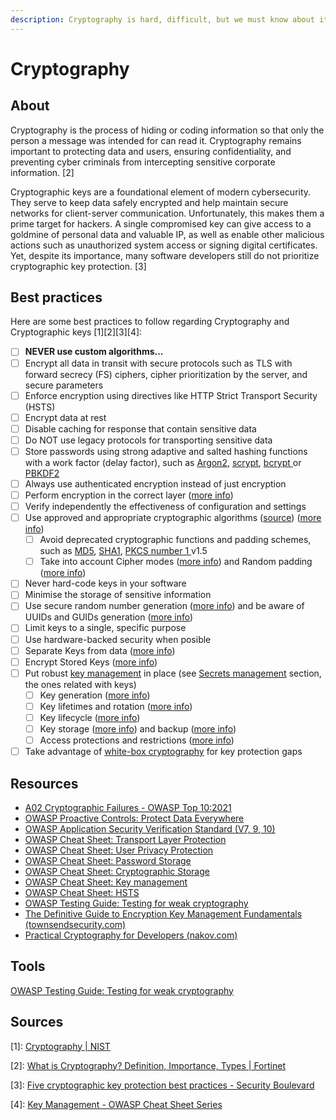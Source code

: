 ```yaml
---
description: Cryptography is hard, difficult, but we must know about its importance
---
```


# Cryptography

## About

Cryptography is the process of hiding or coding information so that only the person a message was intended for can read it. Cryptography remains important to protecting data and users, ensuring confidentiality, and preventing cyber criminals from intercepting sensitive corporate information. \[2]

Cryptographic keys are a foundational element of modern cybersecurity. They serve to keep data safely encrypted and help maintain secure networks for client-server communication. Unfortunately, this makes them a prime target for hackers. A single compromised key can give access to a goldmine of personal data and valuable IP, as well as enable other malicious actions such as unauthorized system access or signing digital certificates. Yet, despite its importance, many software developers still do not prioritize cryptographic key protection. \[3]

## Best practices

Here are some best practices to follow regarding Cryptography and Cryptographic keys \[1]\[2]\[3]\[4]:

* [ ] **NEVER use custom algorithms...**
* [ ] Encrypt all data in transit with secure protocols such as TLS with forward secrecy (FS) ciphers, cipher prioritization by the server, and secure parameters
* [ ] Enforce encryption using directives like HTTP Strict Transport Security (HSTS)
* [ ] Encrypt data at rest
* [ ] Disable caching for response that contain sensitive data
* [ ] Do NOT use legacy protocols for transporting sensitive data
* [ ] Store passwords using strong adaptive and salted hashing functions with a work factor (delay factor), such as [Argon2](https://en.wikipedia.org/wiki/Argon2), [scrypt](https://en.wikipedia.org/wiki/Scrypt), [bcrypt ](https://en.wikipedia.org/wiki/Bcrypt)or [PBKDF2](https://en.wikipedia.org/wiki/PBKDF2)
* [ ] Always use authenticated encryption instead of just encryption
* [ ] Perform encryption in the correct layer ([more info](https://cheatsheetseries.owasp.org/cheatsheets/Cryptographic\_Storage\_Cheat\_Sheet.html#where-to-perform-encryption))
* [ ] Verify independently the effectiveness of configuration and settings
* [ ] Use approved and appropriate cryptographic algorithms ([source](https://csrc.nist.gov/projects/cryptographic-algorithm-validation-program)) ([more info](https://cheatsheetseries.owasp.org/cheatsheets/Key\_Management\_Cheat\_Sheet.html#key-selection))
  * [ ] Avoid deprecated cryptographic functions and padding schemes, such as [MD5](https://en.wikipedia.org/wiki/MD5), [SHA1](https://en.wikipedia.org/wiki/SHA-1), [PKCS number 1 ](https://en.wikipedia.org/wiki/PKCS\_1)v1.5
  * [ ] Take into account Cipher modes ([more info](https://cheatsheetseries.owasp.org/cheatsheets/Cryptographic\_Storage\_Cheat\_Sheet.html#cipher-modes)) and Random padding ([more info](https://cheatsheetseries.owasp.org/cheatsheets/Cryptographic\_Storage\_Cheat\_Sheet.html#random-padding))
* [ ] Never hard-code keys in your software
* [ ] Minimise the storage of sensitive information
* [ ] Use secure random number generation ([more info](https://cheatsheetseries.owasp.org/cheatsheets/Cryptographic\_Storage\_Cheat\_Sheet.html#secure-random-number-generation)) and be aware of UUIDs and GUIDs generation ([more info](https://cheatsheetseries.owasp.org/cheatsheets/Cryptographic\_Storage\_Cheat\_Sheet.html#uuids-and-guids))
* [ ] Limit keys to a single, specific purpose
* [ ] Use hardware-backed security when posible
* [ ] Separate Keys from data ([more info](https://cheatsheetseries.owasp.org/cheatsheets/Cryptographic\_Storage\_Cheat\_Sheet.html#separation-of-keys-and-data))
* [ ] Encrypt Stored Keys ([more info](https://cheatsheetseries.owasp.org/cheatsheets/Cryptographic\_Storage\_Cheat\_Sheet.html#encrypting-stored-keys))
* [ ] Put robust [key management](https://cheatsheetseries.owasp.org/cheatsheets/Cryptographic\_Storage\_Cheat\_Sheet.html#key-management) in place (see [Secrets management](../tools/secrets/secrets-management.md) section, the ones related with keys)
  * [ ] Key generation ([more info](https://cheatsheetseries.owasp.org/cheatsheets/Cryptographic\_Storage\_Cheat\_Sheet.html#key-generation))
  * [ ] Key lifetimes and rotation ([more info](https://cheatsheetseries.owasp.org/cheatsheets/Cryptographic\_Storage\_Cheat\_Sheet.html#key-lifetimes-and-rotation))
  * [ ] Key lifecycle ([more info](https://cheatsheetseries.owasp.org/cheatsheets/Key\_Management\_Cheat\_Sheet.html#key-selection))
  * [ ] Key storage ([more info](https://cheatsheetseries.owasp.org/cheatsheets/Key\_Management\_Cheat\_Sheet.html#trust-stores)) and backup ([more info](https://cheatsheetseries.owasp.org/cheatsheets/Key\_Management\_Cheat\_Sheet.html#escrow-and-backup))
  * [ ] Access protections and restrictions ([more info](https://cheatsheetseries.owasp.org/cheatsheets/Key\_Management\_Cheat\_Sheet.html#accountability-and-audit))
* [ ] Take advantage of [white-box cryptography](https://cpl.thalesgroup.com/software-monetization/white-box-cryptography) for key protection gaps

## Resources

* [A02 Cryptographic Failures - OWASP Top 10:2021](https://owasp.org/Top10/A02\_2021-Cryptographic\_Failures/)
* [OWASP Proactive Controls: Protect Data Everywhere](https://owasp.org/www-project-proactive-controls/v3/en/c8-protect-data-everywhere)
* [OWASP Application Security Verification Standard (V7, 9, 10)](https://owasp.org/www-project-application-security-verification-standard)
* [OWASP Cheat Sheet: Transport Layer Protection](https://cheatsheetseries.owasp.org/cheatsheets/Transport\_Layer\_Protection\_Cheat\_Sheet.html)
* [OWASP Cheat Sheet: User Privacy Protection](https://cheatsheetseries.owasp.org/cheatsheets/User\_Privacy\_Protection\_Cheat\_Sheet.html)
* [OWASP Cheat Sheet: Password Storage](https://cheatsheetseries.owasp.org/cheatsheets/Password\_Storage\_Cheat\_Sheet.html)
* [OWASP Cheat Sheet: Cryptographic Storage](https://cheatsheetseries.owasp.org/cheatsheets/Cryptographic\_Storage\_Cheat\_Sheet.html)
* [OWASP Cheat Sheet: Key management](https://cheatsheetseries.owasp.org/cheatsheets/Key\_Management\_Cheat\_Sheet.html)
* [OWASP Cheat Sheet: HSTS](https://cheatsheetseries.owasp.org/cheatsheets/HTTP\_Strict\_Transport\_Security\_Cheat\_Sheet.html)
* [OWASP Testing Guide: Testing for weak cryptography](https://owasp.org/www-project-web-security-testing-guide/stable/4-Web\_Application\_Security\_Testing/09-Testing\_for\_Weak\_Cryptography/README)
* [The Definitive Guide to Encryption Key Management Fundamentals (townsendsecurity.com)](https://info.townsendsecurity.com/definitive-guide-to-encryption-key-management-fundamentals)
* [Practical Cryptography for Developers (nakov.com)](https://cryptobook.nakov.com/)

## Tools

[OWASP Testing Guide: Testing for weak cryptography](https://owasp.org/www-project-web-security-testing-guide/stable/4-Web\_Application\_Security\_Testing/09-Testing\_for\_Weak\_Cryptography/README)

## Sources

\[1]: [Cryptography | NIST](https://www.nist.gov/cryptography)

\[2]: [What is Cryptography? Definition, Importance, Types | Fortinet](https://www.fortinet.com/resources/cyberglossary/what-is-cryptography)

\[3]: [Five cryptographic key protection best practices - Security Boulevard](https://securityboulevard.com/2021/01/five-cryptographic-key-protection-best-practices/)

\[4]: [Key Management - OWASP Cheat Sheet Series](https://cheatsheetseries.owasp.org/cheatsheets/Key\_Management\_Cheat\_Sheet.html)
